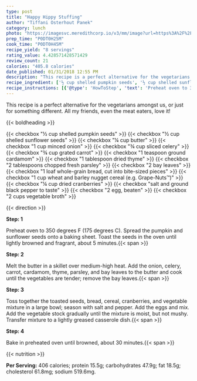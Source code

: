 ```yaml
---
type: post
title: "Happy Hippy Stuffing"
author: "Tiffani Osterhout Panek"
category: lunch
photo: "https://imagesvc.meredithcorp.io/v3/mm/image?url=https%3A%2F%2Fimages.media-allrecipes.com%2Fuserphotos%2F733345.jpg"
prep_time: "P0DT0H25M"
cook_time: "P0DT0H45M"
recipe_yield: "8 servings"
rating_value: 4.428571428571429
review_count: 21
calories: "405.8 calories"
date_published: 01/31/2018 12:55 PM
description: "This recipe is a perfect alternative for the vegetarians amongst us, or just for something different. All my friends, even the meat eaters, love it!"
recipe_ingredient: ['½ cup shelled pumpkin seeds', '½ cup shelled sunflower seeds', '¼ cup butter', '1 cup minced onion', '¾ cup sliced celery', '¾ cup grated carrot', '1 teaspoon ground cardamom', '1 tablespoon dried thyme', '2 tablespoons chopped fresh parsley', '2 bay leaves', '1 loaf whole-grain bread, cut into bite-sized pieces', '1 cup wheat and barley nugget cereal (e.g. Grape-Nuts™)', '¼ cup dried cranberries', 'salt and ground black pepper to taste', '2 egg, beaten', '2 cups vegetable broth']
recipe_instructions: [{'@type': 'HowToStep', 'text': 'Preheat oven to 350 degrees F (175 degrees C). Spread the pumpkin and sunflower seeds onto a baking sheet. Toast the seeds in the oven until lightly browned and fragrant, about 5 minutes.\n'}, {'@type': 'HowToStep', 'text': 'Melt the butter in a skillet over medium-high heat. Add the onion, celery, carrot, cardamom, thyme, parsley, and bay leaves to the butter and cook until the vegetables are tender; remove the bay leaves.\n'}, {'@type': 'HowToStep', 'text': 'Toss together the toasted seeds, bread, cereal, cranberries, and vegetable mixture in a large bowl; season with salt and pepper. Add the eggs and mix. Add the vegetable stock gradually until the mixture is moist, but not mushy. Transfer mixture to a lightly greased casserole dish.\n'}, {'@type': 'HowToStep', 'text': 'Bake in preheated oven until browned, about 30 minutes.\n'}]
---
```


This recipe is a perfect alternative for the vegetarians amongst us, or just for something different. All my friends, even the meat eaters, love it! 

{{< boldheading >}}

{{< checkbox "½ cup shelled pumpkin seeds" >}}
{{< checkbox "½ cup shelled sunflower seeds" >}}
{{< checkbox "¼ cup butter" >}}
{{< checkbox "1 cup minced onion" >}}
{{< checkbox "¾ cup sliced celery" >}}
{{< checkbox "¾ cup grated carrot" >}}
{{< checkbox "1 teaspoon ground cardamom" >}}
{{< checkbox "1 tablespoon dried thyme" >}}
{{< checkbox "2 tablespoons chopped fresh parsley" >}}
{{< checkbox "2  bay leaves" >}}
{{< checkbox "1 loaf whole-grain bread, cut into bite-sized pieces" >}}
{{< checkbox "1 cup wheat and barley nugget cereal (e.g. Grape-Nuts™)" >}}
{{< checkbox "¼ cup dried cranberries" >}}
{{< checkbox "salt and ground black pepper to taste" >}}
{{< checkbox "2  egg, beaten" >}}
{{< checkbox "2 cups vegetable broth" >}}


{{< direction >}}

**Step: 1**

Preheat oven to 350 degrees F (175 degrees C). Spread the pumpkin and sunflower seeds onto a baking sheet. Toast the seeds in the oven until lightly browned and fragrant, about 5 minutes.{{< span >}}

**Step: 2**

Melt the butter in a skillet over medium-high heat. Add the onion, celery, carrot, cardamom, thyme, parsley, and bay leaves to the butter and cook until the vegetables are tender; remove the bay leaves.{{< span >}}

**Step: 3**

Toss together the toasted seeds, bread, cereal, cranberries, and vegetable mixture in a large bowl; season with salt and pepper. Add the eggs and mix. Add the vegetable stock gradually until the mixture is moist, but not mushy. Transfer mixture to a lightly greased casserole dish.{{< span >}}

**Step: 4**

Bake in preheated oven until browned, about 30 minutes.{{< span >}}

{{< nutrition >}}

**Per Serving:** 406 calories; protein 15.5g; carbohydrates 47.9g; fat 18.5g; cholesterol 61.8mg; sodium 519.6mg.